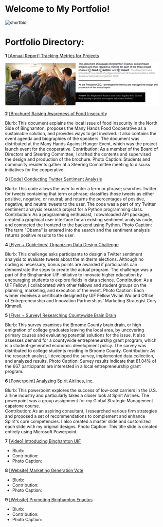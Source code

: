 # Welcome to My Portfolio! 

![shortbio](https://github.com/vwu15/images/blob/master/shortbio.png)

# Portfolio Directory:

**1**   [[Annual Report] Tracking Metrics for Projects](https://github.com/vwu15/cdfportfolio/blob/master/%5BAnnual%20Report%5D%20Tracking%20Metrics%20for%20Projects.pdf)

![1 [Annual Report]](https://github.com/vwu15/cdfportfolioimages/blob/master/1%20%5BAnnual%20Report%5D.png)

**2**   [[Brochure] Raising Awareness of Food Insecurity](https://github.com/vwu15/cdfportfolio/blob/master/%5BBrochure%5D%20Raising%20Awareness%20of%20Food%20Insecurity.pdf)

Blurb: This document explains the local issue of food insecurity in the North Side of Binghamton, proposes the Many Hands Food Cooperative as a sustainable solution, and provides ways to get involved. It also contains the event agenda and biographies of the speakers. The document was distributed at the Many Hands Against Hunger Event, which was the project launch event for the cooperative.
Contribution: As a member of the Board of Directors and Steering Committee, I drafted the contents and supervised the design and production of the brochure. 
Photo Caption: Students and community residents gather at a Steering Committee meeting to discuss initiatives for the cooperative. 

**3**   [[Code] Conducting Twitter Sentiment Analysis](https://github.com/vwu15/cdfportfolio/blob/master/%5BCode%5D%20Conducting%20Twitter%20Sentiment%20Analysis)

Blurb: This code allows the user to enter a term or phrase; searches Twitter for tweets containing that term or phrase; classifies those tweets as either positive, negative, or neutral; and returns the percentages of positive, negative, and neutral tweets to the user. The code was a part of my Twitter sentiment analysis research project for a Python programming class. 
Contribution: As a programming enthusiast, I downloaded API packages, created a graphical user interface for an existing sentiment analysis code, and connected the frontend to the backend using Python.
Photo Caption: The term "Obama" is entered into the search and the sentiment analysis returns positive results to the user.

**4**   [[Flyer + Guidelines] Organizing Data Design Challenge](https://github.com/vwu15/cdfportfolio/blob/master/%5BFlyer%20%2B%20Guidelines%5D%20Organizing%20Data%20Design%20Challenge.pdf)

Blurb: This challenge asks participants to design a Twitter sentiment analysis to evaluate tweets about the midterm elections. Although no coding is necessary, bonus points are awarded if participants can demonstrate the steps to create the actual program. The challenge was a part of the Binghamton UIF initiative to innovate higher education by encouraging students to explore fields in data science.
Contribution: As a UIF Fellow, I collaborated with other fellows and student groups on the planning, marketing, and execution of the event. 
Photo Caption: Each winner receives a certificate designed by UIF Fellow Vivian Wu and Office of Entrepreneurship and Innovation Partnerships' Marketing Strategist Cory Kimmell.

**5**   [[Flyer + Survey] Researching Countywide Brain Drain](https://github.com/vwu15/cdfportfolio/blob/master/%5BFlyer%20%2B%20Survey%5D%20Researching%20Countywide%20Brain%20Drain.pdf)

Blurb: This survey examines the Broome County brain drain, or high emigration of college graduates leaving the local area, by uncovering primary causes and evaluating potential solutions for the issue. It also assesses demand for a countywide entrepreneurship grant program, which is a student-generated economic development policy. The survey was distributed to college students residing in Broome County.
Contribution: As the research analyst, I developed the survey, implemented data collection, and analyzed results.
Photo Caption: Survey results indicate that 81.04% of the 667 participants are interested in a local entrepreneurship grant program.

**6**   [[Powerpoint] Analyzing Spirit Airlines, Inc.](https://github.com/vwu15/cdfportfolio/blob/master/%5BPowerpoint%5D%20Analyzing%20Spirit%20Airlines%2C%20Inc..pdf)

Blurb: This powerpoint explores the success of low-cost carriers in the U.S. airline industry and particularly takes a closer look at Spirit Airlines. The powerpoint was a group assignment for my Global Strategic Management capstone course.  
Contribution: As an aspiring consultant, I researched various firm strategies and proposed a set of recommendations to complement and enhance Spirit's core competencies. I also created a master slide and customized each slide with my original designs.
Photo Caption: This title slide is created entirely using Microsoft Powerpoint.

**7**   [[Video] Introducing Binghamton UIF](https://youtu.be/CsJdmldAbB4)

- Blurb: 
- Contribution: 
- Photo Caption:

**8**   [[Website] Marketing Generation Vote](https://www.genvote.org/)

- Blurb: 
- Contribution: 
- Photo Caption:

**9**   [[Website] Promoting Binghamton Enactus](http://www.binghamtonenactus.com/)

- Blurb: 
- Contribution: 
- Photo Caption:
